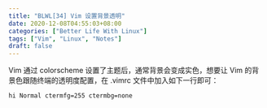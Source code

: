```yaml
---
title: "BLWL[34] Vim 设置背景透明"
date: 2020-12-08T04:55:03+08:00
categories: ["Better Life With Linux"]
tags: ["Vim", "Linux", "Notes"]
draft: false
---
```


Vim 通过 colorscheme 设置了主题后，通常背景会变成实色，想要让 Vim 的背景色跟随终端的透明度配置，在 .vimrc 文件中加入如下一行即可：  

```
hi Normal ctermfg=255 ctermbg=none
```
